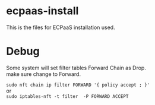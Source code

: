 # ecpaas-install
This is the files for ECPaaS installation used.

# Debug
Some system will set filter tables Forward Chain as Drop.<br />
make sure change to Forward.

`
sudo nft chain ip filter FORWARD '{ policy accept ; }'
`
<br />or <br />
`
sudo iptables-nft -t filter  -P FORWARD ACCEPT
`
